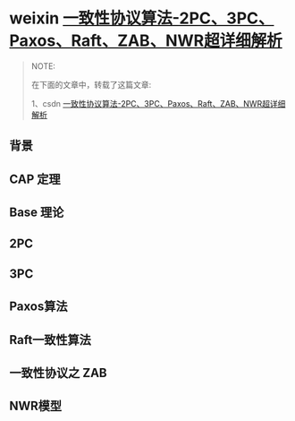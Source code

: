 # weixin [一致性协议算法-2PC、3PC、Paxos、Raft、ZAB、NWR超详细解析](https://mp.weixin.qq.com/s/-Vi-LHxkpziPt3T7ZD25UA)

> NOTE: 
>
> 在下面的文章中，转载了这篇文章:
>
> 1、csdn [一致性协议算法-2PC、3PC、Paxos、Raft、ZAB、NWR超详细解析](https://blog.csdn.net/young_0609/article/details/111070578)
>
> 

## 背景

## CAP 定理

## Base 理论

## 2PC

## 3PC

## Paxos算法

## Raft一致性算法

## 一致性协议之 ZAB

## NWR模型
